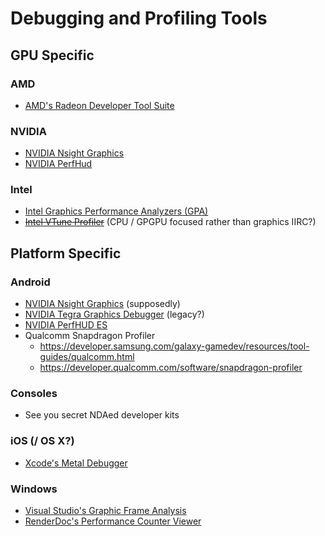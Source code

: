 # Debugging and Profiling Tools



## GPU Specific

### AMD
* [AMD's Radeon Developer Tool Suite](https://gpuopen.com/tools/)

### NVIDIA
* [NVIDIA Nsight Graphics](https://developer.nvidia.com/nsight-graphics)
* [NVIDIA PerfHud](https://developer.nvidia.com/nvidia-perfhud)

### Intel
* [Intel Graphics Performance Analyzers (GPA)](https://www.intel.com/content/www/us/en/developer/tools/graphics-performance-analyzers/download.html)
* ~~[Intel VTune Profiler](https://www.intel.com/content/www/us/en/developer/tools/oneapi/vtune-profiler.html)~~ (CPU / GPGPU focused rather than graphics IIRC?)



## Platform Specific

### Android
* [NVIDIA Nsight Graphics](https://developer.nvidia.com/nsight-graphics) (supposedly)
* [NVIDIA Tegra Graphics Debugger](https://developer.nvidia.com/tegra-graphics-debugger) (legacy?)
* [NVIDIA PerfHUD ES](https://developer.nvidia.com/nvidia-perfhud-es)
* Qualcomm Snapdragon Profiler
    * <https://developer.samsung.com/galaxy-gamedev/resources/tool-guides/qualcomm.html>
    * <https://developer.qualcomm.com/software/snapdragon-profiler>

### Consoles
* See you secret NDAed developer kits

### iOS (/ OS X?)
* [Xcode's Metal Debugger](https://developer.apple.com/documentation/xcode/optimizing-gpu-performance)

### Windows
* [Visual Studio's Graphic Frame Analysis](https://learn.microsoft.com/en-us/previous-versions/visualstudio/visual-studio-2017/debugger/graphics/graphics-frame-analysis)
* [RenderDoc's Performance Counter Viewer](https://renderdoc.org/docs/window/performance_counter_viewer.html)
